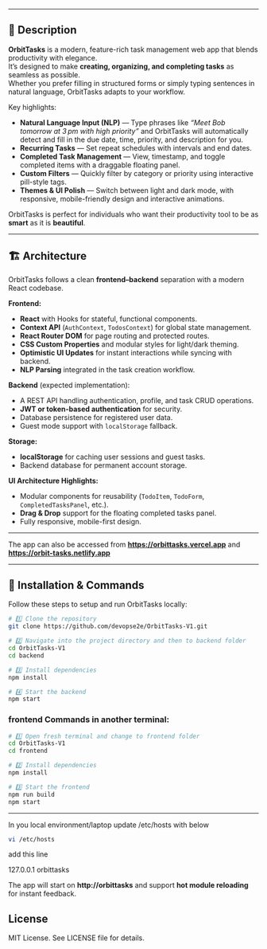 ***

## 📜 Description

**OrbitTasks** is a modern, feature-rich task management web app that blends productivity with elegance.  
It’s designed to make **creating, organizing, and completing tasks** as seamless as possible.  
Whether you prefer filling in structured forms or simply typing sentences in natural language, OrbitTasks adapts to your workflow.

Key highlights:
- **Natural Language Input (NLP)** — Type phrases like _“Meet Bob tomorrow at 3 pm with high priority”_ and OrbitTasks will automatically detect and fill in the due date, time, priority, and description for you.
- **Recurring Tasks** — Set repeat schedules with intervals and end dates.
- **Completed Task Management** — View, timestamp, and toggle completed items with a draggable floating panel.
- **Custom Filters** — Quickly filter by category or priority using interactive pill-style tags.
- **Themes & UI Polish** — Switch between light and dark mode, with responsive, mobile-friendly design and interactive animations.

OrbitTasks is perfect for individuals who want their productivity tool to be as **smart** as it is **beautiful**.

***


## 🏗 Architecture

OrbitTasks follows a clean **frontend–backend** separation with a modern React codebase.

**Frontend:**
- **React** with Hooks for stateful, functional components.
- **Context API** (`AuthContext`, `TodosContext`) for global state management.
- **React Router DOM** for page routing and protected routes.
- **CSS Custom Properties** and modular styles for light/dark theming.
- **Optimistic UI Updates** for instant interactions while syncing with backend.
- **NLP Parsing** integrated in the task creation workflow.

**Backend** (expected implementation):
- A REST API handling authentication, profile, and task CRUD operations.
- **JWT or token-based authentication** for security.
- Database persistence for registered user data.
- Guest mode support with `localStorage` fallback.

**Storage:**
- **localStorage** for caching user sessions and guest tasks.
- Backend database for permanent account storage.

**UI Architecture Highlights:**
- Modular components for reusability (`TodoItem`, `TodoForm`, `CompletedTasksPanel`, etc.).
- **Drag & Drop** support for the floating completed tasks panel.
- Fully responsive, mobile-first design.

***

The app can also be accessed from  **https://orbittasks.vercel.app** and **https://orbit-tasks.netlify.app**

***

## 🚀 Installation & Commands

Follow these steps to setup and run OrbitTasks locally:

```bash
# 1️⃣ Clone the repository
git clone https://github.com/devopse2e/OrbitTasks-V1.git

# 2️⃣ Navigate into the project directory and then to backend folder
cd OrbitTasks-V1
cd backend

# 3️⃣ Install dependencies
npm install

# 4️⃣ Start the backend
npm start
```



### frontend Commands in another terminal:
```bash
# 1️⃣ Open fresh terminal and change to frontend folder
cd OrbitTasks-V1
cd frontend

# 2️⃣ Install dependencies
npm install

# 3️⃣ Start the frontend
npm run build
npm start
```

***
In you local environment/laptop update /etc/hosts with below
``` bash
vi /etc/hosts

```
add this line 

127.0.0.1 orbittasks


The app will start on **http://orbittasks** and support **hot module reloading** for instant feedback.


## License
MIT License. See LICENSE file for details. 